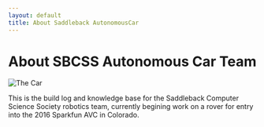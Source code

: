```yaml
---
layout: default
title: About Saddleback AutonomousCar
---
```


<div class="post">
	<h1 class="pageTitle">About SBCSS Autonomous Car Team</h1>
	<img src="{{ '/assets/img/closeupCar.jpg' | prepend: site.baseurl }}" alt="The Car"> 
	<p class="intro">This is the build log and knowledge base for the Saddleback Computer Science Society robotics team, currently begining work on a rover for entry into the 2016 Sparkfun AVC in Colorado.</p>
</div>
